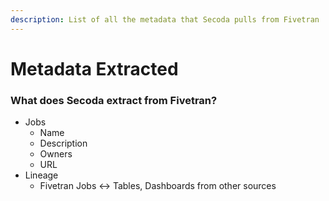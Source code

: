 ```yaml
---
description: List of all the metadata that Secoda pulls from Fivetran
---
```


# Metadata Extracted

### What does Secoda extract from Fivetran?

* Jobs
  * Name
  * Description
  * Owners
  * URL
* Lineage
  * Fivetran Jobs <-> Tables, Dashboards from other sources


